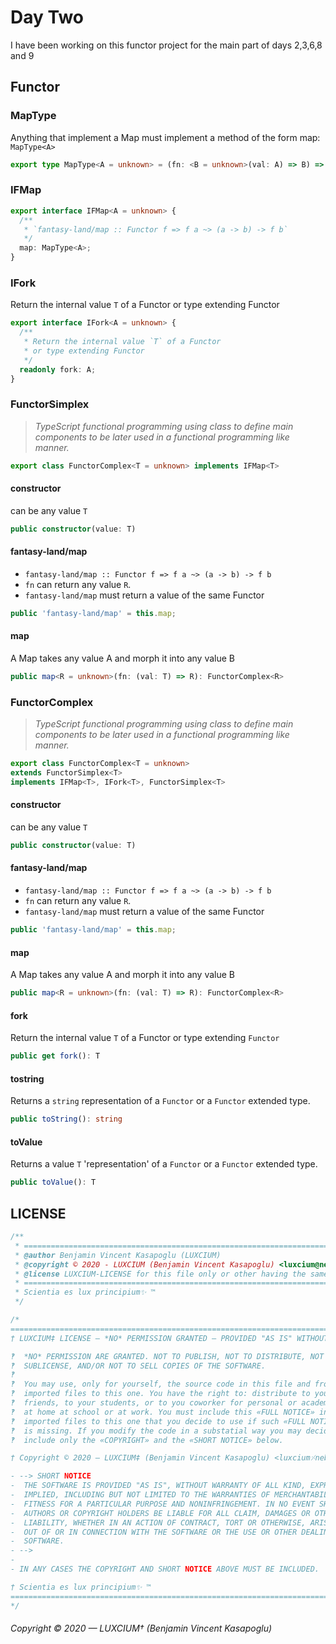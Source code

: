 # Day Two

I have been working on this functor project for the main part of days 2,3,6,8 and 9

## Functor

### MapType

Anything that implement a Map must implement a method of the form map: `MapType<A>`

```typescript
export type MapType<A = unknown> = (fn: <B = unknown>(val: A) => B) => IFMap;
```



### IFMap

```typescript
export interface IFMap<A = unknown> {
  /**
   * `fantasy-land/map :: Functor f => f a ~> (a -> b) -> f b`
   */
  map: MapType<A>;
}
```


### IFork

Return the internal value `T` of a Functor or type extending Functor

```typescript
export interface IFork<A = unknown> {
  /**
   * Return the internal value `T` of a Functor
   * or type extending Functor
   */
  readonly fork: A;
}
```


### FunctorSimplex

>*TypeScript functional programming using class to define main components to be later used in a functional programming like manner.*

```typescript
export class FunctorComplex<T = unknown> implements IFMap<T>
```

#### constructor

can be any value `T`

```typescript
public constructor(value: T)
```

#### fantasy-land/map

  + `fantasy-land/map :: Functor f => f a ~> (a -> b) -> f b`
  + `fn` can return any value `R`.
  + `fantasy-land/map` must return a value of the same Functor

```typescript
public 'fantasy-land/map' = this.map;
```

#### map

A Map takes any value A and morph it into any value B

```typescript
public map<R = unknown>(fn: (val: T) => R): FunctorComplex<R>
```

### FunctorComplex

>*TypeScript functional programming using class to define main components to be later used in a functional programming like manner.*

```typescript
export class FunctorComplex<T = unknown>
extends FunctorSimplex<T>
implements IFMap<T>, IFork<T>, FunctorSimplex<T>
```

#### constructor

can be any value `T`

```typescript
public constructor(value: T)
```

#### fantasy-land/map

  + `fantasy-land/map :: Functor f => f a ~> (a -> b) -> f b`
  + `fn` can return any value `R`.
  + `fantasy-land/map` must return a value of the same Functor

```typescript
public 'fantasy-land/map' = this.map;
```

#### map

A Map takes any value A and morph it into any value B

```typescript
public map<R = unknown>(fn: (val: T) => R): FunctorComplex<R>
```

####  fork

Return the internal value `T` of a Functor or type extending `Functor`

```typescript
public get fork(): T
```

#### tostring

Returns a `string` representation of a `Functor` or a `Functor` extended type.

```typescript
public toString(): string
```

#### toValue

Returns a value `T` 'representation' of a `Functor` or a `Functor` extended type.

```typescript
public toValue(): T
```
## LICENSE
```typescript
/**
 * =============================================================================≈
 * @author Benjamin Vincent Kasapoglu (LUXCIUM)
 * @copyright © 2020 - LUXCIUM (Benjamin Vincent Kasapoglu) <luxcium@neb401.com>
 * @license LUXCIUM-LICENSE for this file only or other having the same mention
 * =============================================================================≈
 * Scientia es lux principium✨ ™
 */

/*
================================================================================≈
† LUXCIUM‡ LICENSE — *NO* PERMISSION GRANTED — PROVIDED "AS IS" WITHOUT WARRANTY

‽  *NO* PERMISSION ARE GRANTED. NOT TO PUBLISH, NOT TO DISTRIBUTE, NOT TO
‽  SUBLICENSE, AND/OR NOT TO SELL COPIES OF THE SOFTWARE.
‽
‽  You may use, only for yourself, the source code in this file and from
‽  imported files to this one. You have the right to: distribute to your
‽  friends, to your students, or to you coworker for personal or academic use
‽  at home at school or at work. You must include this «FULL NOTICE» in each
‽  imported files to this one that you decide to use if such «FULL NOTICE»
‽  is missing. If you modify the code in a substatial way you may decide to
‽  include only the «COPYRIGHT» and the «SHORT NOTICE» below.

† Copyright © 2020 — LUXCIUM‡ (Benjamin Vincent Kasapoglu) <luxcium⸓neb401.com>

- --> SHORT NOTICE
-  THE SOFTWARE IS PROVIDED "AS IS", WITHOUT WARRANTY OF ALL KIND, EXPRESS OR
-  IMPLIED, INCLUDING BUT NOT LIMITED TO THE WARRANTIES OF MERCHANTABILITY,
-  FITNESS FOR A PARTICULAR PURPOSE AND NONINFRINGEMENT. IN NO EVENT SHALL THE
-  AUTHORS OR COPYRIGHT HOLDERS BE LIABLE FOR ALL CLAIM, DAMAGES OR OTHER
-  LIABILITY, WHETHER IN AN ACTION OF CONTRACT, TORT OR OTHERWISE, ARISING FROM,
-  OUT OF OR IN CONNECTION WITH THE SOFTWARE OR THE USE OR OTHER DEALINGS IN THE
-  SOFTWARE.
- -->
-
- IN ANY CASES THE COPYRIGHT AND SHORT NOTICE ABOVE MUST BE INCLUDED.

† Scientia es lux principium✨ ™
================================================================================≈
*/
```


###### Copyright © 2020 — LUXCIUM† (Benjamin Vincent Kasapoglu)
